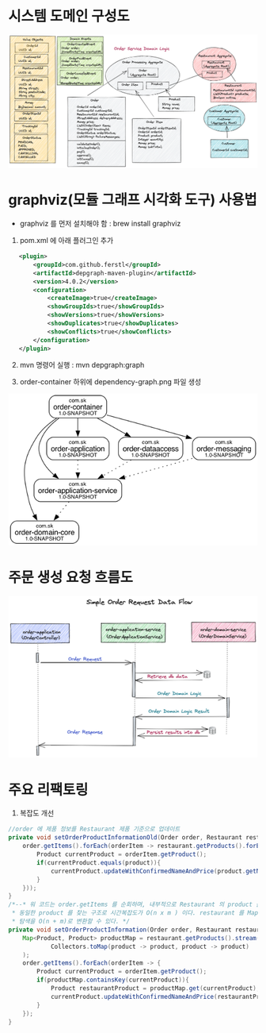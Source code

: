 # 시스템 도메인 구성도
![시스템구성도](documents/order-service-domain-logic-oncourse.png)

# graphviz(모듈 그래프 시각화 도구) 사용법

 - graphviz 를 먼저 설치해야 함
    : brew install graphviz

1) pom.xml 에 아래 플러그인 추가 

~~~xml
   <plugin>
       <groupId>com.github.ferstl</groupId>
       <artifactId>depgraph-maven-plugin</artifactId>
       <version>4.0.2</version>
       <configuration>
           <createImage>true</createImage>
           <showGroupIds>true</showGroupIds>
           <showVersions>true</showVersions>
           <showDuplicates>true</showDuplicates>
           <showConflicts>true</showConflicts>
       </configuration>
   </plugin>
~~~
2) mvn 명령어 실행
  : mvn depgraph:graph

3) order-container 하위에 dependency-graph.png 파일 생성

![그래프 결과](documents/dependency-graph.png)

# 주문 생성 요청 흐름도
![](documents/order-request-simple-flow.png)

# 주요 리팩토링
1) 복잡도 개선
 
~~~java
//order 에 제품 정보를 Restaurant 제품 기준으로 업데이트
private void setOrderProductInformationOld(Order order, Restaurant restaurant) {
    order.getItems().forEach(orderItem -> restaurant.getProducts().forEach(product -> {
        Product currentProduct = orderItem.getProduct();
        if(currentProduct.equals(product)){
            currentProduct.updateWithConfirmedNameAndPrice(product.getName(), product.getPrice());
        }
    }));
}
/*--* 워 코드는 order.getItems 를 순회하며, 내부적으로 Restaurant 의 product 를 중첩하여 탐색하면서
 * 동일한 product 를 찾는 구조로 시간복잡도가 O(n x m ) 이다. restaurant 를 Map 구조로 변환하여
 * 탐색을 O(n + m)로 변환할 수 있다. */
private void setOrderProductInformation(Order order, Restaurant restaurant) {
    Map<Product, Product> productMap = restaurant.getProducts().stream().collect(
            Collectors.toMap(product -> product, product -> product)
    );
    order.getItems().forEach(orderItem -> {
        Product currentProduct = orderItem.getProduct();
        if(productMap.containsKey(currentProduct)){
            Product restaurantProduct = productMap.get(currentProduct);
            currentProduct.updateWithConfirmedNameAndPrice(restaurantProduct.getName(), restaurantProduct.getPrice());
        }
    });
}
~~~